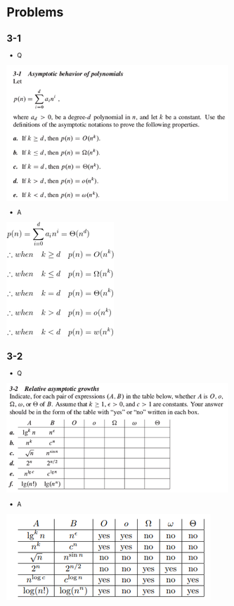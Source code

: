 # Problems

## 3-1

*  Q

![](https://github.com/KnewHow/FPAlgorithms/blob/master/problem-solution/chapter03-growthOfFunction/img/p-3-1-q.png?raw=true)

*  A

![](https://github.com/KnewHow/FPAlgorithms/blob/master/problem-solution/chapter03-growthOfFunction/img/p-3-1-a.gif?raw=true)

## 3-2

*  Q

![](https://github.com/KnewHow/FPAlgorithms/blob/master/problem-solution/chapter03-growthOfFunction/img/p-3-2-q.png?raw=true)

*  A

![](https://github.com/KnewHow/FPAlgorithms/blob/master/problem-solution/chapter03-growthOfFunction/img/p-3-2-a.png?raw=true)
